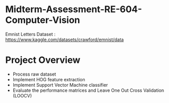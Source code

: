 # Midterm-Assessment-RE-604-Computer-Vision

Emnist Letters Dataset : https://www.kaggle.com/datasets/crawford/emnist/data  

# Project Overview
- Process raw dataset
- Implement HOG feature extraction
- Implement Support Vector Machine classifier
- Evaluate the performance matrices and Leave One Out Cross Validation (LOOCV)
